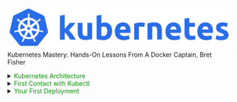 ![architecture1](docs/images/kubernetes.png)
Kubernetes Mastery: Hands-On Lessons From A Docker Captain, Bret Fisher

<details><summary><span style="color: #009900">Kubernetes Architecture</span></summary>

## Kubernetes Architecture
![architecture1](docs/images/architecture.png)

## Kubernetes Physical Architecture
![architecture1](docs/images/physical-architecture.png)

## Shpod Tips and Tricks

Be sure to come back to this lecture later if you have shpod issues, as I've thrown in common hiccups as you use it throughout the course!

- **Tip 1: Namespaces matter!** <br>
Once you learn about namespaces, you know that running kubectl commands often only affects the current namespace. Shpod runs in the shpod namespace, so if you mean to do something with the default namesapce, you need to either ensure that shpod config is set to use the default namespace (which it is by default) or ``` add -n defaul ``` to your commands. So ``` kubectl get pods ``` would turn into ``` kubectl get -n default pods ``` . We've setup the shpod pod to set it's namespace to default though, so this shouldn't be a big issue.

- **Tip 2: DNS matters with Namespaces!** <br>
The above shpod namespace affects DNS as well. If you need to curl or ping a Service name (which you'll learn later), remember that Kubernetes Service DNS names are namespace-sensitive from inside the cluster. Doing a ``` ping myservice ``` from a pod in one namespace only works if that Service is in the same namespace. In the Shpod, you would need to ``` ping mypod.default ``` if that Service was in the default namespace.

- **Tip 3: Attach shows you the console (tty) output**, even from multiple terminals. You can use exec for additional terminal shells <br>
An ``` attach ``` command will show the virtual console of a pod (like a tty), so multiple ``` attach ``` commands in multiple terminal windows will show the same thing because they are both looking at the console output. For your 2nd terminal, you can use an ``` exec ``` command that will start a new shell process in the existing container. This works **exactly** the same way as Docker attach and exec commands: <br><br>
1st window, attach: <br> ``` kubectl attach --namespace=shpod -ti shpod ``` <br><br>
2nd window, create a new bash shell: <br> ``` kubectl exec --namespace=shpod -ti shpod -- bash -l ```

</details>

<details><summary><span style="color: #009900">First Contact with Kubectl</span></summary>

## Getting the nodes
The below command returns an abtracted information about the list of nodes <br>
- ``` kubectl get no ``` or ``` kubectl get node ``` or ``` kubectl get nodes ```

## Obtaining machine-readeable output
**Note:** ``` Kubectl get ``` can output **JSON**, **YAML**, or be directly formatted <br>
- Give us more info about the nodes: <br>
``` kubectl get nodes -o wide  ``` or ``` kubectl get nodes node1 -o wide  ```
- Let's have some YAML <br>
``` kubectl get nodes -o yaml ```

## (AB)using ```kubectl``` and ```jq```
- Show the capcity of all our nodes as a stream of JSON objects: <br>
``` kubectl get nodes -o json | jq ".items[] | {name:.metadata.name} + .status.capacity"```

## For more comprehensive overview, we can use ``` kubectl describe ``` instead
**Note:** Kindly observe that this follows the pattern: <br> ``` kubectl describe resource-type-name/resource-name ``` or ``` kubectl describe resource-type-name resource-name ```
- ``` kubectl describe node/node1 ``` or ``` kubectl describe node node1 ```

## Exploring types and definitions
- We can list all available resource types by running: ``` kubectl api-resources ``` (in Kubernetes 1.10 and prior, this command used to be ``` kubectl get ```)
- We can list one or more resources in the cluster: ``` kubectl get resource-type ``` (this resources can be Pods, Services, Deployments etc) pr ``` kubectl get resource-type resource-name ``` (resource-name is optional and specifies the name of the particular resource)
- We can view the dfefinition for a resource type with: ``` kubectl explain type ```
- we can view the definition for a field in a resource, for instance: ``` kubectl explain node.spec ```
- Or get the list of all fields and subfields" ``` kubectl explain node --recursive ```

## Introspection vs. Documentation
- We can access the same information by reading the [API documentation]()
- The API documentation is usually easier to read but
  - it wont show custom types (like Custom Resource Definitions)
  - we need to make sure that we look at the correct version
- ``` kubectl api-resources ``` and ``` kubectl explain ``` performs introspection (they communicate with the API server and obtain the exact type definition)

## Type Names
- The most common resource names have three forms:
  - singular (e.g. ``` node ```, ``` service ```, ``` deployment ```)
  - plural (e.g. ``` nodes ```, ``` services ```, ``` deployments ```)
  - short (e.g. ``` no ```, ``` svc ```, ``` deploy ```)
- Some resources do not have a short name
- ``` Endpoints ``` only have a plural form (because even a single ``` Endpoints ``` resource is actually a list of endpoints)

## Namespaces
Namespaces allows us to segregate resources.
- ``` kubect get namespaces ```
- ``` kubect get namespace ```
- ``` kubect get ns ```

## Accessing namespaces
- By default, ``` kubectl ``` uses the ``` default ``` namespace
- We can see resources in all namespaces with ``` --all-namespaces ``` (since kubernetes 1.14, we can also use ``` -A ``` as a shorter version)

## What are all these control plane pods?
- ``` etcd ``` is our etcd server
- ``` kube-apiserver ``` is the API server
- ``` kube-controller-manager ``` and ``` kube-scheduler ``` are other control plane components
- ``` coredns ``` provides DNS-based service discovery (replacing ``` kube-dns ``` as of 1.11)
- ``` kube-proxy ``` is the (per-node) component managing the network port mappings and such
- ``` <net name> ``` is the optional (per node) component managing the network overlay
- the ``` READY ``` column indicates the number of containers in each pod <br>
**Note:**
- this only shows containers, you won't see host svcs (e.g. mcirok8s)
- you may see different namespaces depending on setup

## Newer namespaces
``` kube-public ``` is created by our installer & **used for security bootstrapping** <br>example: list the pods in ```kube-public``` namespace <br>
- ``` kubectl-n kube-public get pods ```

The only interesting object in ``` kube-public ``` is a ConfigMap named ``` cluster-info ```

```
Example:
- List ConfigMap objects:
  kubct -n kube-public get ConfigMap

- Inpect cluster-info
  kubectl -n kube-public get ConfigMap cluster-info -o yaml
```
Note the ``` selfLink ``` URL: ``` /api/v1/namespaces/kube-public/configmaps/clusterinfo ``` we can use that (later in ``` kubectl context ``` lectures)!
</details>

<details><summary><span style="color: #009900">Your First Deployment</span></summary>

## Your first deployment with Kubectl
![starting a simple pod](docs/images/sect6-1.png)
![starting a simple pod](docs/images/sect6-2.png)
![starting a simple pod](docs/images/sect6-3.png)
![starting a simple pod](docs/images/sect6-4.png)

## 1.18 Changes to Kubectl Run
**Creating Pods vs. Deployments in 1.18+**

**Starting in Kubernetes version 1.18, the** ```kubectl run``` **command only does one thing: create single pods.** There were many reasons for this, but the big ones were to reduce the complexity of how the ```run``` command worked and to move other resource creation to the ```kubectl create``` command. The idea is that ```kubectl run``` is now similar to ```docker run```. It creates a single pod, where ```docker run``` creates a single container.

In the previous and next Lectures, I'm using Kubernetes 1.17. That means my kubectl run command would create a deployment resource, so for you to follow along in the next few lectures, you'll also need to create a deployment with the create command like this.
**Please run this command now, to prepare for the next few lectures**
```
kubectl create deployment pingpong --image alpine -- ping 1.1.1.1
```

That's effectively doing what you watched me do in older Kubernetes versions in the previous lecture with the old ```run``` command.  In the next few Lectures, we'll use the scale command and others that expect the ```deploy/pingpong``` resource to exist, so please run that command above.

**Cleanup**: We won't need the pod you created with the kubectl run command in the previous Lecture, so you can delete that resource with ```kubectl delete pod/pingpong```

-------------------------------------------------------------
## More information on this change and how it affects commands

Now that everyone's finally using newer versions like 1.24+ I'm replacing these videos. You can follow along on my course updates GitHub project: https://bret.show/courseupdates

Depending on which version of Kubernetes you have installed, you'll need to decide how to create objects. Here's a cheat sheet for how old commands should be used with the 1.18+ changes.
### Create a single pod in 1.18+

```kubectl run nginx --image nginx```
### Create a single pod with a custom command in 1.18+

```kubectl run pingpong --image alpine --command -- ping 1.1.1.1```
### Create a deployment in 1.18+

```kubectl create deployment nginx --image nginx```
### Create a deployment with a custom command in 1.18+

```kubectl create deployment pingpong --image alpine -- ping 1.1.1.1```

Notice the double dash -- which separates the kubectl command options from the COMMAND you want to override when starting the containers.

Also notice that ```run``` requires the ```--command -- <cmd> <arg>``` while the ```create deployment``` just needs ```-- <cmd> <arg>``` at the end.

For more info on the create deployment options, check out the help at ```kubectl create deployment --help``` 
</details>